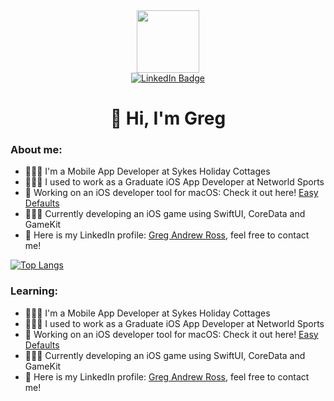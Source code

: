 <div id="header" align="center">
  <img src="https://media.giphy.com/media/M9gbBd9nbDrOTu1Mqx/giphy.gif" width="100"/>
  
  <div id="badges">
    <a href= "https://www.linkedin.com/in/greg-ross-b155a1233/">
      <img src="https://img.shields.io/badge/LinkedIn-blue?style=for-the-badge&logo=linkedin&logoColor=white" alt="LinkedIn Badge"/>
    </a>
  </div>
  <div id="counter">
    <img src="https://komarev.com/ghpvc/?username=Hues2&style=flat-square&color=blue" alt=""/>
  </div>
  
  
  <div id="intro">
    <h1> 👋 Hi, I'm Greg </h1>
  </div> 
</div>

  <div id="aboutMe">
    <h3>About me:</h3>
    <ul>
      <li> 👨🏼‍💻 I'm a Mobile App Developer at Sykes Holiday Cottages</li>
      <li> 👨🏼‍💻 I used to work as a Graduate iOS App Developer at Networld Sports</li>
      <li> 📱 Working on an iOS developer tool for macOS: Check it out here! <a href="https://apps.apple.com/gb/app/easy-defaults/id6612588800?mt=12">Easy Defaults</a></li>
      <li> 👨🏼‍💻 Currently developing an iOS game using SwiftUI, CoreData and GameKit</li>
      <li> 🔗 Here is my LinkedIn profile: <a href="https://www.linkedin.com/in/greg-andrew-ross">Greg Andrew Ross</a>, feel free to contact me! </li>
    </ul>
</div>

  
  [![Top Langs](https://github-readme-stats.vercel.app/api/top-langs/?username=Hues2&layout=compact&theme=vision-friendly-light)](https://github.com/anuraghazra/github-readme-stats)

<!---

[![Anurag's GitHub stats](https://github-readme-stats.vercel.app/api?username=Hues2)](https://github.com/anuraghazra/github-readme-stats)
--->

  <div id="certificates">
    <h3>Learning:</h3>
    <ul>
      <li> 👨🏼‍💻 I'm a Mobile App Developer at Sykes Holiday Cottages</li>
      <li> 👨🏼‍💻 I used to work as a Graduate iOS App Developer at Networld Sports</li>
      <li> 📱 Working on an iOS developer tool for macOS: Check it out here! <a href="https://apps.apple.com/gb/app/easy-defaults/id6612588800?mt=12">Easy Defaults</a></li>
      <li> 👨🏼‍💻 Currently developing an iOS game using SwiftUI, CoreData and GameKit</li>
      <li> 🔗 Here is my LinkedIn profile: <a href="https://www.linkedin.com/in/greg-andrew-ross">Greg Andrew Ross</a>, feel free to contact me! </li>
    </ul>
</div>





